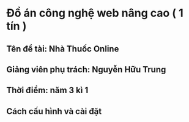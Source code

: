 # Đồ án công nghệ web nâng cao ( 1 tín )
## Tên đề tài: Nhà Thuốc Online
## Giảng viên phụ trách: Nguyễn Hữu Trung
## Thời điểm: năm 3 kì 1
## Cách cấu hình và cài đặt
